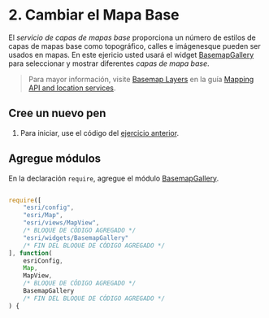 # 2. Cambiar el Mapa Base
El _servicio de capas de mapas base_ proporciona un número de estilos de capas de mapas base como topográfico, calles e imágenesque pueden ser usados en mapas.
En este ejericio usted usará el widget [BasemapGallery](https://developers.arcgis.com/javascript/latest/api-reference/esri-widgets-BasemapGallery.html) para seleccionar y mostrar diferentes _capas de mapa base_.
>Para mayor información, visite [Basemap Layers](https://developers.arcgis.com/documentation/mapping-apis-and-services/maps/services/basemap-layer-service/) en la guía [Mapping API and location services](https://developers.arcgis.com/documentation/mapping-apis-and-services/).
## Cree un nuevo pen
1. Para iniciar, use el código del [ejercicio anterior](https://github.com/DesarrolladoresEsri/epc.co.js/blob/main/1.mostrar-mapa/README.md).
## Agregue módulos
En la declaración `require`, agregue el módulo [BasemapGallery](https://developers.arcgis.com/javascript/latest/api-reference/esri-widgets-BasemapGallery.html).
```javascript

require([
    "esri/config", 
    "esri/Map", 
    "esri/views/MapView",
    /* BLOQUE DE CÓDIGO AGREGADO */
    "esri/widgets/BasemapGallery"
    /* FIN DEL BLOQUE DE CÓDIGO AGREGADO */
], function(
    esriConfig, 
    Map, 
    MapView,
    /* BLOQUE DE CÓDIGO AGREGADO */
    BasemapGallery
    /* FIN DEL BLOQUE DE CÓDIGO AGREGADO */
) {
```
